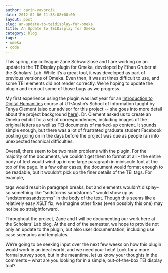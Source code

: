 ```yaml
---
author: carin-yavorcik
date: 2012-02-06 11:38:08+00:00
layout: post
slug: an-update-to-teidisplay-for-omeka
title: An Update to TEIDisplay for Omeka
category: blog
tags:
- omeka
- code
---
```


This spring, my colleague Zane Schwarzlose and I are working on an update to the TEIDisplay plugin for Omeka, developed by Ethan Gruber at the Scholars’ Lab. While it’s a great tool, it was developed as part of previous versions of Omeka. Even then, it was at times difficult to use, and some TEI elements did not render correctly. We’re hoping to update the plugin and iron out some of those bugs as we progress.

My first experience using the plugin was last year for an [Introduction to Digital Humanities](http://blogs.ischool.utexas.edu/f2011dh/) course at UT-Austin’s School of Information taught by Tanya Clement (also our advisor for this project -- she goes into more detail about the project background [here](https://www.scholarslab.org/announcements/collaborative-mentoring-at-ut-and-uva-co-developing-an-updated-teidisplay-for-omeka/)). Dr. Clement asked us to create an Omeka exhibit for a set of correspondences, including images of the original letters as well as TEI documents of marked-up content. It sounds simple enough, but there was a lot of frustrated graduate student Facebook posting going on in the days before the project was due as people ran into unexpected technical difficulties.

Overall, there seem to be two main problems with the plugin. For the majority of the documents, we couldn’t get them to format at all – the entire body of text would wind up in one large paragraph in miniscule font at the top of the page. In a few other cases, the document would format enough to be readable, but it wouldn’t pick up the finer details of the TEI tags. For example, <p> tags would result in paragraph breaks, but <sic> and <corr> elements wouldn’t display– so something like “<choice><sic>sndstorms </sic><corr>sandstorms </corr></choice>” would show up as “sndstormssandstorms” in the body of the text. Though this seems like a relatively easy XSLT fix, we imagine other fixes (even possibly this one) may not be so straightforward.

Throughout the project, Zane and I will be documenting our work here at the Scholars’ Lab blog. At the end of the semester, we hope to provide not only an update to the plugin, but also user documentation, including use case scenarios and templates.

We’re going to be seeking input over the next few weeks on how this plugin would work in an ideal world, and we need your help! Look for a more formal survey soon, but in the meantime, let us know your thoughts in the comments – what are you looking for in a simple, out-of-the-box TEI display tool?
